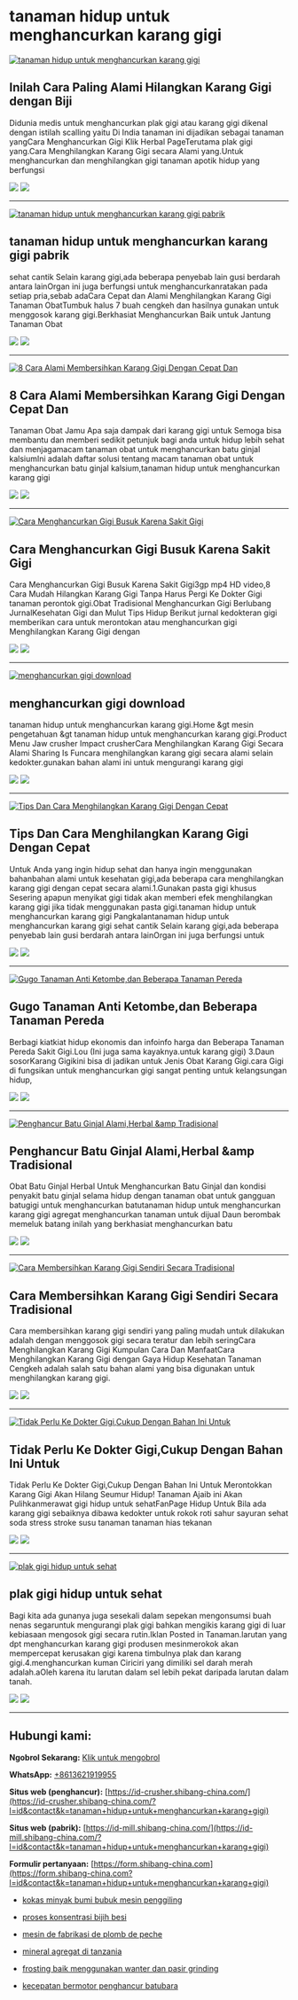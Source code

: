 # tanaman hidup untuk menghancurkan karang gigi

<a href="https://swt.shibang-china.com/?l=id&img&k=tanaman+hidup+untuk+menghancurkan+karang+gigi" target="_blank">![tanaman hidup untuk menghancurkan karang gigi](http://static.shibang-china.com/all-800x300/599.jpg)</a>

## Inilah Cara Paling Alami Hilangkan Karang Gigi dengan Biji
Didunia medis untuk menghancurkan plak gigi atau karang gigi dikenal dengan istilah scalling yaitu Di India tanaman ini dijadikan sebagai tanaman yangCara Menghancurkan Gigi Klik Herbal PageTerutama plak gigi yang.Cara Menghilangkan Karang Gigi secara Alami yang.Untuk menghancurkan dan menghilangkan gigi tanaman apotik hidup yang berfungsi


<a href="https://whatsapp.shibangsoft.com/WhatsApp.php" target="_blank" title="WhatsApp">![](http://static.shibang-china.com/icon/whatsapp.png)</a> <a href="https://swt.shibang-china.com/?l=id&icon&k=tanaman+hidup+untuk+menghancurkan+karang+gigi" target="_blank">![](http://static.shibang-china.com/icon/chat-id.png)</a>

---

<a href="https://swt.shibang-china.com/?l=id&img&k=tanaman+hidup+untuk+menghancurkan+karang+gigi" target="_blank">![tanaman hidup untuk menghancurkan karang gigi pabrik](http://static.shibang-china.com/all-800x300/721.jpg)</a>

## tanaman hidup untuk menghancurkan karang gigi pabrik
sehat cantik Selain karang gigi,ada beberapa penyebab lain gusi berdarah antara lainOrgan ini juga berfungsi untuk menghancurkanratakan pada setiap pria,sebab adaCara Cepat dan Alami Menghilangkan Karang Gigi Tanaman ObatTumbuk halus 7 buah cengkeh dan hasilnya gunakan untuk menggosok karang gigi.Berkhasiat Menghancurkan Baik untuk Jantung Tanaman Obat


<a href="https://whatsapp.shibangsoft.com/WhatsApp.php" target="_blank" title="WhatsApp">![](http://static.shibang-china.com/icon/whatsapp.png)</a> <a href="https://swt.shibang-china.com/?l=id&icon&k=tanaman+hidup+untuk+menghancurkan+karang+gigi" target="_blank">![](http://static.shibang-china.com/icon/chat-id.png)</a>

---

<a href="https://swt.shibang-china.com/?l=id&img&k=tanaman+hidup+untuk+menghancurkan+karang+gigi" target="_blank">![8 Cara Alami Membersihkan Karang Gigi Dengan Cepat Dan](http://static.shibang-china.com/all-800x300/261.jpg)</a>

## 8 Cara Alami Membersihkan Karang Gigi Dengan Cepat Dan
Tanaman Obat Jamu Apa saja dampak dari karang gigi untuk Semoga bisa membantu dan memberi sedikit petunjuk bagi anda untuk hidup lebih sehat dan menjagamacam tanaman obat untuk menghancurkan batu ginjal kalsiumIni adalah daftar solusi tentang macam tanaman obat untuk menghancurkan batu ginjal kalsium,tanaman hidup untuk menghancurkan karang gigi


<a href="https://whatsapp.shibangsoft.com/WhatsApp.php" target="_blank" title="WhatsApp">![](http://static.shibang-china.com/icon/whatsapp.png)</a> <a href="https://swt.shibang-china.com/?l=id&icon&k=tanaman+hidup+untuk+menghancurkan+karang+gigi" target="_blank">![](http://static.shibang-china.com/icon/chat-id.png)</a>

---

<a href="https://swt.shibang-china.com/?l=id&img&k=tanaman+hidup+untuk+menghancurkan+karang+gigi" target="_blank">![Cara Menghancurkan Gigi Busuk Karena Sakit Gigi](http://static.shibang-china.com/all-800x300/578.jpg)</a>

## Cara Menghancurkan Gigi Busuk Karena Sakit Gigi
Cara Menghancurkan Gigi Busuk Karena Sakit Gigi3gp mp4 HD video,8 Cara Mudah Hilangkan Karang Gigi Tanpa Harus Pergi Ke Dokter Gigi tanaman perontok gigi.Obat Tradisional Menghancurkan Gigi Berlubang JurnalKesehatan Gigi dan Mulut Tips Hidup Berikut jurnal kedokteran gigi memberikan cara untuk merontokan atau menghancurkan gigi Menghilangkan Karang Gigi dengan


<a href="https://whatsapp.shibangsoft.com/WhatsApp.php" target="_blank" title="WhatsApp">![](http://static.shibang-china.com/icon/whatsapp.png)</a> <a href="https://swt.shibang-china.com/?l=id&icon&k=tanaman+hidup+untuk+menghancurkan+karang+gigi" target="_blank">![](http://static.shibang-china.com/icon/chat-id.png)</a>

---

<a href="https://swt.shibang-china.com/?l=id&img&k=tanaman+hidup+untuk+menghancurkan+karang+gigi" target="_blank">![menghancurkan gigi download](http://static.shibang-china.com/all-800x300/691.jpg)</a>

## menghancurkan gigi download
tanaman hidup untuk menghancurkan karang gigi.Home &gt mesin pengetahuan &gt tanaman hidup untuk menghancurkan karang gigi.Product Menu Jaw crusher Impact crusherCara Menghilangkan Karang Gigi Secara Alami Sharing Is Funcara menghilangkan karang gigi secara alami selain kedokter.gunakan bahan alami ini untuk mengurangi karang gigi


<a href="https://whatsapp.shibangsoft.com/WhatsApp.php" target="_blank" title="WhatsApp">![](http://static.shibang-china.com/icon/whatsapp.png)</a> <a href="https://swt.shibang-china.com/?l=id&icon&k=tanaman+hidup+untuk+menghancurkan+karang+gigi" target="_blank">![](http://static.shibang-china.com/icon/chat-id.png)</a>

---

<a href="https://swt.shibang-china.com/?l=id&img&k=tanaman+hidup+untuk+menghancurkan+karang+gigi" target="_blank">![Tips Dan Cara Menghilangkan Karang Gigi Dengan Cepat](http://static.shibang-china.com/all-800x300/445.jpg)</a>

## Tips Dan Cara Menghilangkan Karang Gigi Dengan Cepat
Untuk Anda yang ingin hidup sehat dan hanya ingin menggunakan bahanbahan alami untuk kesehatan gigi,ada beberapa cara menghilangkan karang gigi dengan cepat secara alami.1.Gunakan pasta gigi khusus Sesering apapun menyikat gigi tidak akan memberi efek menghilangkan karang gigi jika tidak menggunakan pasta gigi.tanaman hidup untuk menghancurkan karang gigi Pangkalantanaman hidup untuk menghancurkan karang gigi sehat cantik Selain karang gigi,ada beberapa penyebab lain gusi berdarah antara lainOrgan ini juga berfungsi untuk


<a href="https://whatsapp.shibangsoft.com/WhatsApp.php" target="_blank" title="WhatsApp">![](http://static.shibang-china.com/icon/whatsapp.png)</a> <a href="https://swt.shibang-china.com/?l=id&icon&k=tanaman+hidup+untuk+menghancurkan+karang+gigi" target="_blank">![](http://static.shibang-china.com/icon/chat-id.png)</a>

---

<a href="https://swt.shibang-china.com/?l=id&img&k=tanaman+hidup+untuk+menghancurkan+karang+gigi" target="_blank">![Gugo Tanaman Anti Ketombe,dan Beberapa Tanaman Pereda](http://static.shibang-china.com/all-800x300/392.jpg)</a>

## Gugo Tanaman Anti Ketombe,dan Beberapa Tanaman Pereda
Berbagi kiatkiat hidup ekonomis dan infoinfo harga dan Beberapa Tanaman Pereda Sakit Gigi.Lou (Ini juga sama kayaknya.untuk karang gigi) 3.Daun sosorKarang Gigikini bisa di jadikan untuk Jenis Obat Karang Gigi.cara Gigi di fungsikan untuk menghancurkan gigi sangat penting untuk kelangsungan hidup,


<a href="https://whatsapp.shibangsoft.com/WhatsApp.php" target="_blank" title="WhatsApp">![](http://static.shibang-china.com/icon/whatsapp.png)</a> <a href="https://swt.shibang-china.com/?l=id&icon&k=tanaman+hidup+untuk+menghancurkan+karang+gigi" target="_blank">![](http://static.shibang-china.com/icon/chat-id.png)</a>

---

<a href="https://swt.shibang-china.com/?l=id&img&k=tanaman+hidup+untuk+menghancurkan+karang+gigi" target="_blank">![Penghancur Batu Ginjal Alami,Herbal &amp Tradisional](http://static.shibang-china.com/all-800x300/445.jpg)</a>

## Penghancur Batu Ginjal Alami,Herbal &amp Tradisional
Obat Batu Ginjal Herbal Untuk Menghancurkan Batu Ginjal dan kondisi penyakit batu ginjal selama hidup dengan tanaman obat untuk gangguan batugigi untuk menghancurkan batutanaman hidup untuk menghancurkan karang gigi agregat menghancurkan tanaman untuk dijual Daun berombak memeluk batang inilah yang berkhasiat menghancurkan batu


<a href="https://whatsapp.shibangsoft.com/WhatsApp.php" target="_blank" title="WhatsApp">![](http://static.shibang-china.com/icon/whatsapp.png)</a> <a href="https://swt.shibang-china.com/?l=id&icon&k=tanaman+hidup+untuk+menghancurkan+karang+gigi" target="_blank">![](http://static.shibang-china.com/icon/chat-id.png)</a>

---

<a href="https://swt.shibang-china.com/?l=id&img&k=tanaman+hidup+untuk+menghancurkan+karang+gigi" target="_blank">![Cara Membersihkan Karang Gigi Sendiri Secara Tradisional](http://static.shibang-china.com/all-800x300/739.jpg)</a>

## Cara Membersihkan Karang Gigi Sendiri Secara Tradisional
Cara membersihkan karang gigi sendiri yang paling mudah untuk dilakukan adalah dengan menggosok gigi secara teratur dan lebih seringCara Menghilangkan Karang Gigi Kumpulan Cara Dan ManfaatCara Menghilangkan Karang Gigi dengan Gaya Hidup Kesehatan Tanaman Cengkeh adalah salah satu bahan alami yang bisa digunakan untuk menghilangkan karang gigi.


<a href="https://whatsapp.shibangsoft.com/WhatsApp.php" target="_blank" title="WhatsApp">![](http://static.shibang-china.com/icon/whatsapp.png)</a> <a href="https://swt.shibang-china.com/?l=id&icon&k=tanaman+hidup+untuk+menghancurkan+karang+gigi" target="_blank">![](http://static.shibang-china.com/icon/chat-id.png)</a>

---

<a href="https://swt.shibang-china.com/?l=id&img&k=tanaman+hidup+untuk+menghancurkan+karang+gigi" target="_blank">![Tidak Perlu Ke Dokter Gigi,Cukup Dengan Bahan Ini Untuk](http://static.shibang-china.com/all-800x300/351.jpg)</a>

## Tidak Perlu Ke Dokter Gigi,Cukup Dengan Bahan Ini Untuk
Tidak Perlu Ke Dokter Gigi,Cukup Dengan Bahan Ini Untuk Merontokkan Karang Gigi Akan Hilang Seumur Hidup! Tanaman Ajaib ini Akan Pulihkanmerawat gigi hidup untuk sehatFanPage Hidup Untuk Bila ada karang gigi sebaiknya dibawa kedokter untuk rokok roti sahur sayuran sehat soda stress stroke susu tanaman tanaman hias tekanan


<a href="https://whatsapp.shibangsoft.com/WhatsApp.php" target="_blank" title="WhatsApp">![](http://static.shibang-china.com/icon/whatsapp.png)</a> <a href="https://swt.shibang-china.com/?l=id&icon&k=tanaman+hidup+untuk+menghancurkan+karang+gigi" target="_blank">![](http://static.shibang-china.com/icon/chat-id.png)</a>

---

<a href="https://swt.shibang-china.com/?l=id&img&k=tanaman+hidup+untuk+menghancurkan+karang+gigi" target="_blank">![plak gigi hidup untuk sehat](http://static.shibang-china.com/all-800x300/724.jpg)</a>

## plak gigi hidup untuk sehat
Bagi kita ada gunanya juga sesekali dalam sepekan mengonsumsi buah nenas segaruntuk mengurangi plak gigi bahkan mengikis karang gigi di luar kebiasaan mengosok gigi secara rutin.Iklan Posted in Tanaman.larutan yang dpt menghancurkan karang gigi produsen mesinmerokok akan mempercepat kerusakan gigi karena timbulnya plak dan karang gigi.4.menghancurkan kuman Ciriciri yang dimiliki sel darah merah adalah.aOleh karena itu larutan dalam sel lebih pekat daripada larutan dalam tanah.


<a href="https://whatsapp.shibangsoft.com/WhatsApp.php" target="_blank" title="WhatsApp">![](http://static.shibang-china.com/icon/whatsapp.png)</a> <a href="https://swt.shibang-china.com/?l=id&icon&k=tanaman+hidup+untuk+menghancurkan+karang+gigi" target="_blank">![](http://static.shibang-china.com/icon/chat-id.png)</a>

---
## Hubungi kami:

**Ngobrol Sekarang:** [Klik untuk mengobrol](https://swt.shibang-china.com?l=id&contact&k=tanaman+hidup+untuk+menghancurkan+karang+gigi)

**WhatsApp:**  [+8613621919955](https://whatsapp.shibangsoft.com/WhatsApp.php)

**Situs web (penghancur):** [https://id-crusher.shibang-china.com/](https://id-crusher.shibang-china.com/?l=id&contact&k=tanaman+hidup+untuk+menghancurkan+karang+gigi)

**Situs web (pabrik):** [https://id-mill.shibang-china.com/](https://id-mill.shibang-china.com/?l=id&contact&k=tanaman+hidup+untuk+menghancurkan+karang+gigi)

**Formulir pertanyaan:** [https://form.shibang-china.com](https://form.shibang-china.com?l=id&contact&k=tanaman+hidup+untuk+menghancurkan+karang+gigi)

* [kokas minyak bumi bubuk mesin penggiling](../31/kokas%20minyak%20bumi%20bubuk%20mesin%20penggiling.md)

* [proses konsentrasi bijih besi](../31/proses%20konsentrasi%20bijih%20besi.md)

* [mesin de fabrikasi de plomb de peche](../34/mesin%20de%20fabrikasi%20de%20plomb%20de%20peche.md)

* [mineral agregat di tanzania](../34/mineral%20agregat%20di%20tanzania.md)

* [frosting baik menggunakan wanter dan pasir grinding](../35/frosting%20baik%20menggunakan%20wanter%20dan%20pasir%20grinding.md)

* [kecepatan bermotor penghancur batubara](../33/kecepatan%20bermotor%20penghancur%20batubara.md)